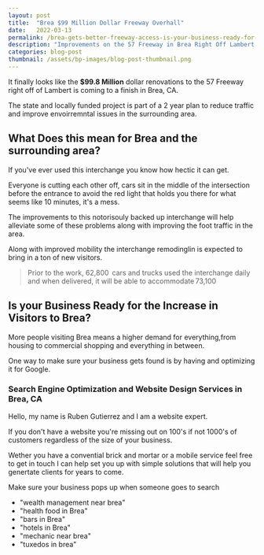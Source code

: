 ```yaml
---
layout: post
title:  "Brea $99 Million Dollar Freeway Overhall"
date:   2022-03-13
permalink: /brea-gets-better-freeway-access-is-your-business-ready-for-increase-in-foot-traffic
description: "Improvements on the 57 Freeway in Brea Right Off Lambert Signal Productiviyt Increases in the Surrounding Area"
categories: blog-post
thumbnail: /assets/bp-images/blog-post-thumbnail.png
---
```


It finally looks like the **$99.8 Million** dollar renovations to the 57 Freeway right off of Lambert is coming to a finish in Brea, CA. 

The state and locally funded project is part of a 2 year plan to reduce traffic and improve envoirremntal issues in the surrounding area.

## What Does this mean for Brea and the surrounding area?

If you've ever used this interchange you know how hectic it can get. 

Everyone is cutting each other off, cars sit in the middle of the intersection before the entrance to avoid the red light that holds you there for what seems like 10 minutes, it's a mess.

The improvements to this notorisouly backed up interchange will help alleviate some of these problems along with improving the foot traffic in the area.

Along with improved mobility the interchange remodinglin is expected to bring in a ton of new visitors. 

> Prior to the work, 62,800  cars and trucks used the interchange daily and when delivered, it will be able to accommodate 73,100

## Is your Business Ready for the Increase in Visitors to Brea?

More people visiting Brea means a higher demand for everything,from housing to commercial shopping and everything in between.

One way to make sure your business gets found is by having and optimizing it for Google.

### Search Engine Optimization and Website Design Services in Brea, CA

Hello, my name is Ruben Gutierrez and I am a website expert. 

If you don't have a website you're missing out on 100's if not 1000's of customers regardless of the size of your business.

Wether you have a convential brick and mortar or a mobile service feel free to get in touch I can help set you up with simple solutions that will help you genertate clients for years to come. 

Make sure your business pops up when someone goes to search 

- "wealth management near brea"
- "health food in Brea" 
- "bars in Brea"
- "hotels in Brea"
- "mechanic near brea"
- "tuxedos in brea"

